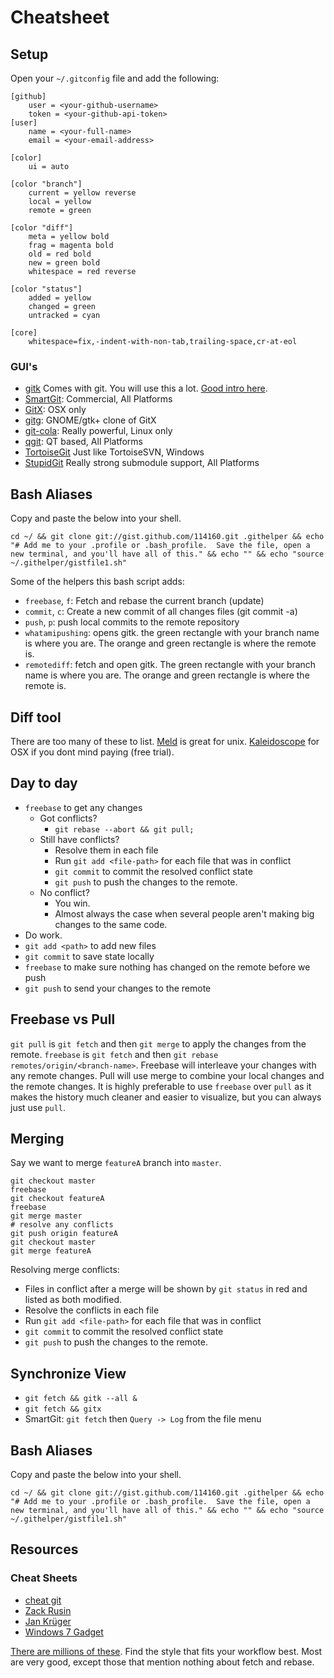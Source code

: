 # Cheatsheet

## Setup
Open your `~/.gitconfig` file and add the following:

    [github]
    	user = <your-github-username>
    	token = <your-github-api-token>
    [user]
    	name = <your-full-name>
    	email = <your-email-address>

    [color]
        ui = auto

    [color "branch"]
        current = yellow reverse
        local = yellow
        remote = green

    [color "diff"]
        meta = yellow bold
        frag = magenta bold
        old = red bold
        new = green bold
        whitespace = red reverse

    [color "status"]
        added = yellow
        changed = green
        untracked = cyan
    
    [core]
        whitespace=fix,-indent-with-non-tab,trailing-space,cr-at-eol

### GUI's
- [gitk](http://stackoverflow.com/questions/1570535/guide-to-understanding-gitk) Comes with git.  You will use this a lot. [Good intro here](http://stackoverflow.com/questions/1570535/guide-to-understanding-gitk).
- [SmartGit](http://www.syntevo.com/smartgit/index.html): Commercial, All Platforms
- [GitX](https://github.com/downloads/brotherbard/gitx/GitX%20Nov-17-2010.zip): OSX only
- [gitg](http://github.com/jessevdk/gitg): GNOME/gtk+ clone of GitX
- [git-cola](http://cola.tuxfamily.org/): Really powerful, Linux only
- [qgit](http://digilander.libero.it/mcostalba/): QT based, All Platforms
- [TortoiseGit](http://code.google.com/p/tortoisegit/) Just like TortoiseSVN, Windows
- [StupidGit](http://wiki.github.com/gyim/stupidgit/) Really strong submodule support, All Platforms

## Bash Aliases
Copy and paste the below into your shell.

    cd ~/ && git clone git://gist.github.com/114160.git .githelper && echo "# Add me to your .profile or .bash_profile.  Save the file, open a new terminal, and you'll have all of this." && echo "" && echo "source ~/.githelper/gistfile1.sh"

Some of the helpers this bash script adds:

- `freebase`, `f`: Fetch and rebase the current branch (update)
- `commit`, `c`: Create a new commit of all changes files (git commit -a)
- `push`, `p`: push local commits to the remote repository
- `whatamipushing`: opens gitk. the green rectangle with your branch name is where you are.  The orange and green rectangle is where the remote is.
- `remotediff`: fetch and open gitk.  The green rectangle with your branch name is where you are.  The orange and green rectangle is where the remote is.

## Diff tool
There are too many of these to list. [Meld](http://meld.sourceforge.net) is great for unix.  [Kaleidoscope](http://www.kaleidoscopeapp.com/) for OSX if you dont mind paying (free trial).

## Day to day
- `freebase` to get any changes
    - Got conflicts?  
         - `git rebase --abort && git pull;`
    - Still have conflicts? 
         - Resolve them in each file
         - Run `git add <file-path>` for each file that was in conflict
         - `git commit` to commit the resolved conflict state
         - `git push` to push the changes to the remote.
    - No conflict?
         - You win.
         - Almost always the case when several people aren't making big changes to the same code.
- Do work.
- `git add <path>` to add new files
- `git commit` to save state locally
- `freebase` to make sure nothing has changed on the remote before we push
- `git push` to send your changes to the remote

## Freebase vs Pull
`git pull` is  `git fetch` and then `git merge` to apply the changes from the remote.  `freebase` is `git fetch` and then `git rebase remotes/origin/<branch-name>`.  Freebase will interleave your changes with any remote changes.  Pull will use merge to combine your local changes and the remote changes.  It is highly preferable to use `freebase` over `pull` as it makes the history much cleaner and easier to visualize, but you can always just use `pull`.   

## Merging
Say we want to merge `featureA` branch into `master`.

    git checkout master
    freebase
    git checkout featureA
    freebase
    git merge master
    # resolve any conflicts
    git push origin featureA
    git checkout master
    git merge featureA

Resolving merge conflicts:

- Files in conflict after a merge will be shown by `git status` in red and listed as both modified.
- Resolve the conflicts in each file
- Run `git add <file-path>` for each file that was in conflict
- `git commit` to commit the resolved conflict state
- `git push` to push the changes to the remote.

## Synchronize View
- `git fetch && gitk --all &`
- `git fetch && gitx`
- SmartGit: `git fetch` then `Query -> Log` from the file menu

## Bash Aliases
Copy and paste the below into your shell.

    cd ~/ && git clone git://gist.github.com/114160.git .githelper && echo "# Add me to your .profile or .bash_profile.  Save the file, open a new terminal, and you'll have all of this." && echo "" && echo "source ~/.githelper/gistfile1.sh"

## Resources

### Cheat Sheets
- [cheat git](http://cheat.errtheblog.com/s/git)
- [Zack Rusin](www.cheat-sheets.org/saved-copy/git-cheat-sheet.pdf)
- [Jan Krüger](http://jan-krueger.net/development/git-cheat-sheet-extended-edition)
- [Windows 7 Gadget](http://github.com/Tigraine/git-cheatsheet-gadget)

[There are millions of these](http://www.google.com/search?q=git+cheatsheet).  Find the style that fits your workflow best.  Most are very good, except those that mention nothing about fetch and rebase.
